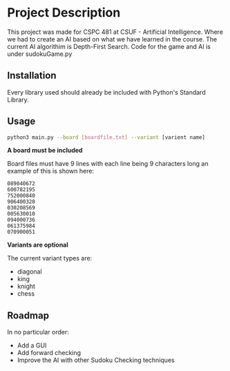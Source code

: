 # Project Description
This project was made for CSPC 481 at CSUF - Artificial Intelligence. Where we had to create an AI based on what we have learned in the course. The current AI algorithim is Depth-First Search. Code for the game and AI is under sudokuGame.py

## Installation
Every library used should already be included with Python's Standard Library. 

## Usage
```bash
python3 main.py --board [boardfile.txt] --variant [varient name]
```

**A board must be included**

Board files must have 9 lines with each line being 9 characters long an example of this is shown here:
```
089040672
600782195
752000840
906400320
030208569
005630010
094000736
061375984
070900051
```
**Variants are optional**

The current variant types are:
* diagonal
* king
* knight
* chess

## Roadmap

In no particular order:
* Add a GUI
* Add forward checking
* Improve the AI with other Sudoku Checking techniques
